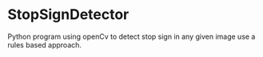 # StopSignDetector
Python program using openCv to detect stop sign in any given image use a rules based approach.
